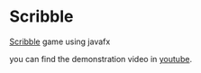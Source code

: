 # Scribble
[Scribble](https://skribbl.io/) game using javafx 

you can find the demonstration video in [youtube].

[youtube]: https://www.youtube.com/watch?v=8vJng3adaCA
